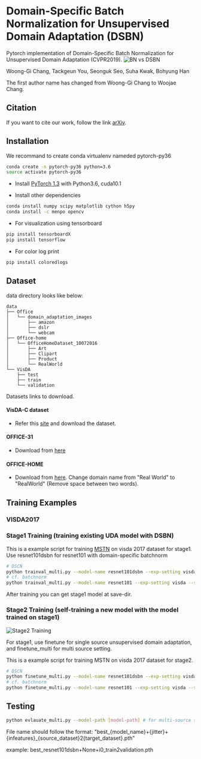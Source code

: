 # Domain-Specific Batch Normalization for Unsupervised Domain Adaptation (DSBN)
Pytorch implementation of Domain-Specific Batch Normalization for Unsupervised Domain Adaptation (CVPR2019).
![BN vs DSBN](captions/dsbn.jpg)

Woong-Gi Chang, Tackgeun You, Seonguk Seo, Suha Kwak, Bohyung Han

The first author name has changed from Woong-Gi Chang to Woojae Chang.

## Citation
If you want to cite our work, follow the link [arXiv](https://arxiv.org/abs/1906.03950). 


## Installation
We recommand to create conda virtualenv nameded pytorch-py36
```bash
conda create -n pytorch-py36 python=3.6 
source activate pytorch-py36
```

* Install [PyTorch 1.3](http://pytorch.org) with Python3.6, cuda10.1

* Install other dependencies
```bash
conda install numpy scipy matplotlib cython h5py
conda install -c menpo opencv
```

* For visualization using tensorboard
```bash
pip install tensorboardX
pip install tensorflow
```

* For color log print
```bash
pip install coloredlogs
```
## Dataset
data directory looks like below:
```text
data
├── Office
│   └── domain_adaptation_images
│       ├── amazon
│       ├── dslr
│       └── webcam
├── Office-home
│   └── OfficeHomeDataset_10072016
│       ├── Art
│       ├── Clipart
│       ├── Product
│       └── RealWorld
└── VisDA
    ├── test
    ├── train
    └── validation
```
<!--
```text
data
├── image-clef
│   ├── b
│   ├── c
│   ├── i
│   ├── list
│   └── p
├── MNIST
│   ├── processed
│   └── raw
├── Office
│   └── domain_adaptation_images
│       ├── amazon
│       ├── dslr
│       └── webcam
├── OfficeCaltech
│   ├── amazon
│   ├── caltech
│   ├── dslr
│   └── webcam
├── Office-home
│   └── OfficeHomeDataset_10072016
│       ├── Art
│       ├── Clipart
│       ├── Product
│       └── RealWorld
├── SVHN
├── USPS
│   ├── processed
│   └── raw
└── VisDA
    ├── test
    ├── train
    └── validation
```
-->

Datasets links to download.
<!--
#### SVHN-USPS-MNIST Dataset (We used dataset from torchvision.dataset)

* For SVHN, MNIST, you can automatically download the datasets by running our training code.
* For USPS dataset, [Downlaod]("https://www.kaggle.com/bistaumanga/usps-dataset/downloads/usps.h5") and place file at "data/USPS/raw"
-->
#### VisDA-C dataset
* Refer this [site](http://ai.bu.edu/visda-2017/) and download the dataset.

#### OFFICE-31
* Download from [here](https://drive.google.com/open?id=0B4IapRTv9pJ1WGZVd1VDMmhwdlE)
    
#### OFFICE-HOME
* Download from [here](http://hemanthdv.org/OfficeHome-Dataset/).
Change domain name from "Real World" to "RealWorld" (Remove space between two words).

<!--
#### OFFICE-CALTECH
-->

## Training Examples

### VISDA2017
### Stage1 Training (training existing UDA model with DSBN)
This is a example script for training [MSTN](http://proceedings.mlr.press/v80/xie18c/xie18c.pdf) on visda 2017 dataset for stage1.
Use resnet101dsbn for resnet101 with domain-specific batchnorm
```bash
# DSCN
python trainval_multi.py --model-name resnet101dsbn --exp-setting visda --sm-loss --adv-loss --source-datasets train --target-datasets validation --batch-size 40 --save-dir output/resnet101dsbn_visda_stage1 --print-console
# cf. batchnorm
python trainval_multi.py --model-name resnet101 --exp-setting visda --sm-loss --adv-loss --source-datasets train --target-datasets validation --batch-size 40 --save-dir output/resnet101_visda_stage1 --print-console
```

After training you can get stage1 model at save-dir.

### Stage2 Training (self-training a new model with the model trained on stage1)

![Stage2 Training](captions/stage2.jpg)

For stage1, use finetune for single source unsupervised domain adaptation, and finetune_multi for multi source setting.

This is a example script for training MSTN on visda 2017 dataset for stage2.
```bash
# DSCN
python finetune_multi.py --model-name resnet101dsbn --exp-setting visda --source-dataset train --target-dataset validation --pseudo-target-loss default_ensemble --no-lambda --teacher-model-path output/resnet101dsbn_visda_stage1/best_resnet101dsbn+None+i0_train2validation.pth --learning-rate 5e-5 --batch-size 40 --save-dir output/resnet101dsbn_visda_stage2 --print-console
# cf. batchnorm
python finetune_multi.py --model-name resnet101 --exp-setting visda --source-dataset train --target-dataset validation --pseudo-target-loss default_ensemble --no-lambda --teacher-model-path output/resnet101_visda_stage1/best_resnet101+None+i0_train2validation.pth --learning-rate 5e-5 --batch-size 40 --save-dir output/resnet101_visda_stage2 --print-console
```

## Testing

```bash
python evlauate_multi.py --model-path [model-path] # for multi-source setting
```
File name should follow the format:
"best_{model_name}+{jitter}+{infeatures}_{source_dataset}2{target_dataset}.pth"

example:
best_resnet101dsbn+None+i0_train2validation.pth
